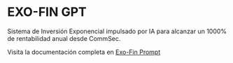 # EXO-FIN GPT

Sistema de Inversión Exponencial impulsado por IA para alcanzar un 1000% de rentabilidad anual desde CommSec.

Visita la documentación completa en [Exo-Fin Prompt](https://chat.openai.com/c/684e6ed512cc8191821c4e54754c85d7)
